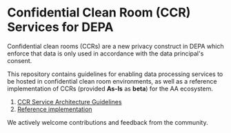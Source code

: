# Confidential Clean Room (CCR) Services for DEPA

Confidential clean rooms (CCRs) are a new privacy construct in DEPA which enforce that data is only
used in accordance with the data principal's consent.

This repository contains guidelines for enabling data processing services to be hosted in confidential clean room environments, as well as a reference implementation 
of CCRs (provided **As-Is** as **beta**) for the AA ecosystem.

1. [CCR Service Architecture Guidelines](guidelines/README.md) 
2. [Reference implementation](implementation)

We actively welcome contributions and feedback from the community.
